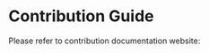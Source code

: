 # Contribution Guide

Please refer to contribution documentation website: [](https://bayareametro.github.io/tm2py/contributing)

